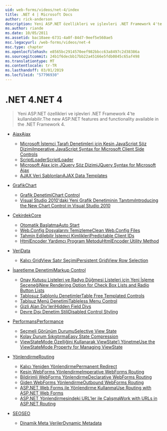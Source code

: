 ```yaml
---
uid: web-forms/videos/net-4/index
title: .NET 4 | Microsoft Docs
author: rick-anderson
description: Yeni ASP.NET özellikleri ve işlevleri .NET Framework 4'te kullanılabilir.
ms.author: riande
ms.date: 10/05/2011
ms.assetid: bac10aee-6731-4a0f-84d7-9eef5e560ae5
msc.legacyurl: /web-forms/videos/net-4
msc.type: chapter
ms.openlocfilehash: e8565bc2914570eef982bbcc63a8497c2d38386a
ms.sourcegitcommit: 24b1f6decbb17bb22a45166e5fdb0845c65af498
ms.translationtype: MT
ms.contentlocale: tr-TR
ms.lasthandoff: 03/01/2019
ms.locfileid: "57796930"
---
```

<a name="net-4"></a><span data-ttu-id="aa41d-103">.NET 4</span><span class="sxs-lookup"><span data-stu-id="aa41d-103">.NET 4</span></span>
====================
> <span data-ttu-id="aa41d-104">Yeni ASP.NET özellikleri ve işlevleri .NET Framework 4'te kullanılabilir.</span><span class="sxs-lookup"><span data-stu-id="aa41d-104">The new ASP.NET features and functionality available in the .NET Framework 4.</span></span>


- [<span data-ttu-id="aa41d-105">Ajax</span><span class="sxs-lookup"><span data-stu-id="aa41d-105">Ajax</span></span>](ajax/index.md)

    - [<span data-ttu-id="aa41d-106">Microsoft İstemci Tarafı Denetimleri için Kesin JavaScript Söz Dizimi</span><span class="sxs-lookup"><span data-stu-id="aa41d-106">Imperative JavaScript Syntax for Microsoft Client Side Controls</span></span>](ajax/aspnet-4-quick-hit-imperative-javascript-syntax-for-microsoft-client-side-controls.md)
    - [<span data-ttu-id="aa41d-107">ScriptLoader</span><span class="sxs-lookup"><span data-stu-id="aa41d-107">ScriptLoader</span></span>](ajax/aspnet-4-quick-hit-the-scriptloader.md)
    - [<span data-ttu-id="aa41d-108">Microsoft Ajax için JQuery Söz Dizimi</span><span class="sxs-lookup"><span data-stu-id="aa41d-108">JQuery Syntax for Microsoft Ajax</span></span>](ajax/aspnet-4-quick-hit-jquery-syntax-for-microsoft-ajax.md)
    - [<span data-ttu-id="aa41d-109">AJAX Veri Şablonları</span><span class="sxs-lookup"><span data-stu-id="aa41d-109">AJAX Data Templates</span></span>](ajax/aspnet-4-quick-hit-ajax-data-templates.md)
- [<span data-ttu-id="aa41d-110">Grafik</span><span class="sxs-lookup"><span data-stu-id="aa41d-110">Chart</span></span>](chart/index.md)

    - [<span data-ttu-id="aa41d-111">Grafik Denetimi</span><span class="sxs-lookup"><span data-stu-id="aa41d-111">Chart Control</span></span>](chart/aspnet-4-quick-hit-chart-control.md)
    - [<span data-ttu-id="aa41d-112">Visual Studio 2010'daki Yeni Grafik Denetiminin Tanıtımı</span><span class="sxs-lookup"><span data-stu-id="aa41d-112">Introducing the New Chart Control in Visual Studio 2010</span></span>](chart/aspnet-4-how-do-i-introducing-the-new-chart-control-in-visual-studio-2010.md)
- [<span data-ttu-id="aa41d-113">Çekirdek</span><span class="sxs-lookup"><span data-stu-id="aa41d-113">Core</span></span>](core/index.md)

    - [<span data-ttu-id="aa41d-114">Otomatik Başlatma</span><span class="sxs-lookup"><span data-stu-id="aa41d-114">Auto Start</span></span>](core/aspnet-4-quick-hit-auto-start.md)
    - [<span data-ttu-id="aa41d-115">Web.Config Dosyalarını Temizleme</span><span class="sxs-lookup"><span data-stu-id="aa41d-115">Clean Web.Config Files</span></span>](core/aspnet-4-quick-hit-clean-webconfig-files.md)
    - [<span data-ttu-id="aa41d-116">Tahmin Edilebilir İstemci Kimlikleri</span><span class="sxs-lookup"><span data-stu-id="aa41d-116">Predictable Client IDs</span></span>](core/aspnet-4-quick-hit-predictable-client-ids.md)
    - [<span data-ttu-id="aa41d-117">HtmlEncoder Yardımcı Program Metodu</span><span class="sxs-lookup"><span data-stu-id="aa41d-117">HtmlEncoder Utility Method</span></span>](core/aspnet-4-quick-hit-the-htmlencoder-utility-method.md)
- [<span data-ttu-id="aa41d-118">Veri</span><span class="sxs-lookup"><span data-stu-id="aa41d-118">Data</span></span>](data/index.md)

    - [<span data-ttu-id="aa41d-119">Kalıcı GridView Satır Seçimi</span><span class="sxs-lookup"><span data-stu-id="aa41d-119">Persistent GridView Row Selection</span></span>](data/aspnet-4-quick-hit-persistent-gridview-row-selection.md)
- [<span data-ttu-id="aa41d-120">İşaretleme Denetimi</span><span class="sxs-lookup"><span data-stu-id="aa41d-120">Markup Control</span></span>](markup-control/index.md)

    - [<span data-ttu-id="aa41d-121">Onay Kutusu Listeleri ve Radyo Düğmesi Listeleri için Yeni İşleme Seçeneği</span><span class="sxs-lookup"><span data-stu-id="aa41d-121">New Rendering Option for Check Box Lists and Radio Button Lists</span></span>](markup-control/aspnet-4-quick-hit-new-rendering-option-for-check-box-lists-and-radio-button-lists.md)
    - [<span data-ttu-id="aa41d-122">Tablosuz Şablonlu Denetimler</span><span class="sxs-lookup"><span data-stu-id="aa41d-122">Table Free Templated Controls</span></span>](markup-control/aspnet-4-quick-hit-table-free-templated-controls.md)
    - [<span data-ttu-id="aa41d-123">Tablsuz Menü Denetimi</span><span class="sxs-lookup"><span data-stu-id="aa41d-123">Tableless Menu Control</span></span>](markup-control/aspnet-4-quick-hit-tableless-menu-control.md)
    - [<span data-ttu-id="aa41d-124">Gizli Alan Div'leri</span><span class="sxs-lookup"><span data-stu-id="aa41d-124">Hidden Field Divs</span></span>](markup-control/aspnet-4-quick-hit-hidden-field-divs.md)
    - [<span data-ttu-id="aa41d-125">Devre Dışı Denetim Stili</span><span class="sxs-lookup"><span data-stu-id="aa41d-125">Disabled Control Styling</span></span>](markup-control/aspnet-4-quick-hit-disabled-control-styling.md)
- [<span data-ttu-id="aa41d-126">Performans</span><span class="sxs-lookup"><span data-stu-id="aa41d-126">Performance</span></span>](performance/index.md)

    - [<span data-ttu-id="aa41d-127">Seçmeli Görünüm Durumu</span><span class="sxs-lookup"><span data-stu-id="aa41d-127">Selective View State</span></span>](performance/aspnet-4-quick-hit-selective-view-state.md)
    - [<span data-ttu-id="aa41d-128">Kolay Durum Sıkıştırma</span><span class="sxs-lookup"><span data-stu-id="aa41d-128">Easy State Compression</span></span>](performance/aspnet-4-quick-hit-easy-state-compression.md)
    - [<span data-ttu-id="aa41d-129">ViewStateMode Özelliğini Kullanarak ViewState’i Yönetme</span><span class="sxs-lookup"><span data-stu-id="aa41d-129">Use the ViewStateMode Property for Managing ViewState</span></span>](performance/how-do-i-use-the-viewstatemode-property-for-managing-viewstate.md)
- [<span data-ttu-id="aa41d-130">Yönlendirme</span><span class="sxs-lookup"><span data-stu-id="aa41d-130">Routing</span></span>](routing/index.md)

    - [<span data-ttu-id="aa41d-131">Kalıcı Yeniden Yönlendirme</span><span class="sxs-lookup"><span data-stu-id="aa41d-131">Permanent Redirect</span></span>](routing/aspnet-4-quick-hit-permanent-redirect.md)
    - [<span data-ttu-id="aa41d-132">Kesin WebForms Yönlendirme</span><span class="sxs-lookup"><span data-stu-id="aa41d-132">Imperative WebForms Routing</span></span>](routing/aspnet-4-quick-hit-imperative-webforms-routing.md)
    - [<span data-ttu-id="aa41d-133">Bildirimli WebForms Yönlendirme</span><span class="sxs-lookup"><span data-stu-id="aa41d-133">Declarative WebForms Routing</span></span>](routing/aspnet-4-quick-hit-declarative-webforms-routing.md)
    - [<span data-ttu-id="aa41d-134">Giden WebForms Yönlendirme</span><span class="sxs-lookup"><span data-stu-id="aa41d-134">Outbound WebForms Routing</span></span>](routing/aspnet-4-quick-hit-outbound-webforms-routing.md)
    - [<span data-ttu-id="aa41d-135">ASP.NET Web Forms ile Yönlendirme Kullanma</span><span class="sxs-lookup"><span data-stu-id="aa41d-135">Use Routing with ASP.NET Web Forms</span></span>](routing/how-do-i-use-routing-with-aspnet-web-forms.md)
    - [<span data-ttu-id="aa41d-136">ASP.NET Yönlendirmesindeki URL'ler ile Çalışma</span><span class="sxs-lookup"><span data-stu-id="aa41d-136">Work with URLs in ASP.NET Routing</span></span>](routing/how-do-i-work-with-urls-in-aspnet-routing.md)
- [<span data-ttu-id="aa41d-137">SEO</span><span class="sxs-lookup"><span data-stu-id="aa41d-137">SEO</span></span>](seo/index.md)

    - [<span data-ttu-id="aa41d-138">Dinamik Meta Veriler</span><span class="sxs-lookup"><span data-stu-id="aa41d-138">Dynamic Metadata</span></span>](seo/aspnet-4-quick-hit-dynamic-metadata.md)
